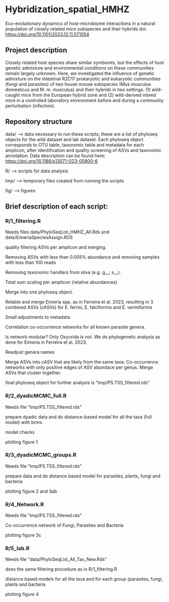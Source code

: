 # Hybridization_spatial_HMHZ
Eco-evolutionary dynamics of host-microbiome interactions in a natural population of closely related mice subspecies and their hybrids
doi: https://doi.org/10.1101/2023.12.11.571054 

## Project description
Closely related host species share similar symbionts, but the effects of host genetic admixture and environmental conditions on these communities remain largely unknown. Here, we investigated the influence of genetic admixture on the intestinal R2C17 prokaryotic and eukaryotic communities (fungi and parasites) of two house mouse subspecies (Mus musculus domesticus and M. m. musculus) and their hybrids in two settings: (1) wild-caught mice from the European hybrid zone and (2) wild-derived inbred mice in a controlled laboratory environment before and during a community perturbation (infection).

## Repository structure

data/ --> data necessary to run these scripts; these are a list of phyloseq objects for the wild dataset and lab dataset. Each phyloseq object corresponds to OTU table, taxonomic table and metadata for each amplicon, after identification and quality screening of ASVs and taxonomic annotation. Data description can be found here: https://doi.org/10.1186/s13071-023-05800-6

R/ --> scripts for data analysis

tmp/ --> temporary files created from running the scripts

fig/ --> figures

## Brief description of each script:

### R/1_filtering.R

Needs files data/PhyloSeqList_HMHZ_All.Rds and data/EimeriaSpeciesAssign.RDS

quality filtering ASVs per amplicon and merging.

Removing ASVs with less than 0.005% abundance and removing samples with less than 100 reads

Removing taxonomic handlers from silva (e.g. g__; s__).

Total sum scaling per amplicon (relative abundances)

Merge into one phyloseq object.

Relable and merge Eimeria spp. as in Ferreira et al. 2023, resulting in 3 combined ASVs (cASVs) for E. ferrisi, E. falciformis and E. vermiformis

Small adjustments to metadata.

Correlation co-occurrence networks for all known parasite genera.

Is network modular? Only Oxyurida is not. We do phylogenetic analysis as done for Eimeria in Ferreira et al. 2023.

Readjust genera names

Merge ASVs into cASV that are likely from the same taxa:
Co-occurrence networks with only positive edges of ASV abundace per genus. Merge ASVs that cluster together.

final phyloseq object for further analysis is "tmp/PS.TSS_filtered.rds"

### R/2_dyadicMCMC_full.R

Needs file "tmp/PS.TSS_filtered.rds"

prepare dyadic data and do distance-based model for all the taxa (full model) with brms.

model checks

plotting figure 1

### R/3_dyadicMCMC_groups.R

Needs file "tmp/PS.TSS_filtered.rds"

prepare data and do distance based model for parasites, plants, fungi and bacteria

plotting figure 2 and 3ab

### R/4_Network.R 

Needs file "tmp/PS.TSS_filtered.rds"

Co-occurrence network of Fungi, Parasites and Bacteria

plotting figure 3c

### R/5_lab.R

Needs file "data/PhyloSeqList_All_Tax_New.Rds"

does the same filtering procedure as in R/1_filtering.R

distance based models for all the taxa and for each group (parasites, fungi, plants and bacteria

plotting figure 4


